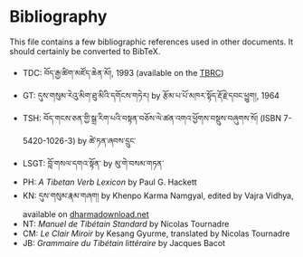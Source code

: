 # Bibliography

This file contains a few bibliographic references used in other documents. It should certainly be converted to BibTeX.

- TDC: བོད་རྒྱ་ཚིག་མཛོད་ཆེན་མོ།, 1993 (available on the [TBRC](http://www.tbrc.org/#library_work_ViewInWIndow-W29329|I1KG15044|3|1|829|876))
- GT: དུས་གསུམ་རེའུ་མིག་ཐུ་མིའི་དགོངས་གཏེར། by རྩོམ་པ་པོ་མཁར་སྟོད་རྡོ་རྗེ་དབང་ཕྱུག།, 1964
- TSH: བོད་གངས་ཅན་གྱི་སྒྲ་རིག་པའི་བསྟན་བཅོས་ལེ་ཚན་འགའ་ཕྱོགས་བསྡུས་བཞུགས་སོ། (ISBN 7-5420-1026-3) by ཚེ་ཏན་ཞབས་དྲུང་
- LSGT: བློ་གསལ་དགའ་སྟོན་ by མུ་གེ་བསམ་གཏན་
- PH: *A Tibetan Verb Lexicon* by Paul G. Hackett
- KN: དུས་གསུམ་རྣམ་གཞག། by Khenpo Karma Namgyal, edited by Vajra Vidhya, available on [dharmadownload.net](http://www.dharmadownload.net/pages/english/Texts/texts_0038.htm)
- NT: *Manuel de Tibétain Standard* by Nicolas Tournadre
- CM: *Le Clair Miroir* by Kesang Gyurme, translated by Nicolas Tournadre
- JB: *Grammaire du Tibétain littéraire* by Jacques Bacot
